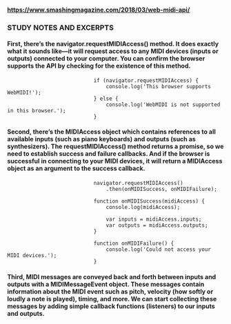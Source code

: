 #### https://www.smashingmagazine.com/2018/03/web-midi-api/

### STUDY NOTES AND EXCERPTS
#### First, there’s the navigator.requestMIDIAccess() method. It does exactly what it sounds like—it will request access to any MIDI devices (inputs or outputs) connected to your computer. You can confirm the browser supports the API by checking for the existence of this method.


                                if (navigator.requestMIDIAccess) {
                                    console.log('This browser supports WebMIDI!');
                                } else {
                                    console.log('WebMIDI is not supported in this browser.');
                                }


#### Second, there’s the MIDIAccess object which contains references to all available inputs (such as piano keyboards) and outputs (such as synthesizers). The requestMIDIAccess() method returns a promise, so we need to establish success and failure callbacks. And if the browser is successful in connecting to your MIDI devices, it will return a MIDIAccess object as an argument to the success callback.

                                navigator.requestMIDIAccess()
                                    .then(onMIDISuccess, onMIDIFailure);

                                function onMIDISuccess(midiAccess) {
                                    console.log(midiAccess);

                                    var inputs = midiAccess.inputs;
                                    var outputs = midiAccess.outputs;
                                }

                                function onMIDIFailure() {
                                    console.log('Could not access your MIDI devices.');
                                }
 #### Third, MIDI messages are conveyed back and forth between inputs and outputs with a MIDIMessageEvent object. These messages contain information about the MIDI event such as pitch, velocity (how softly or loudly a note is played), timing, and more. We can start collecting these messages by adding simple callback functions (listeners) to our inputs and outputs.
